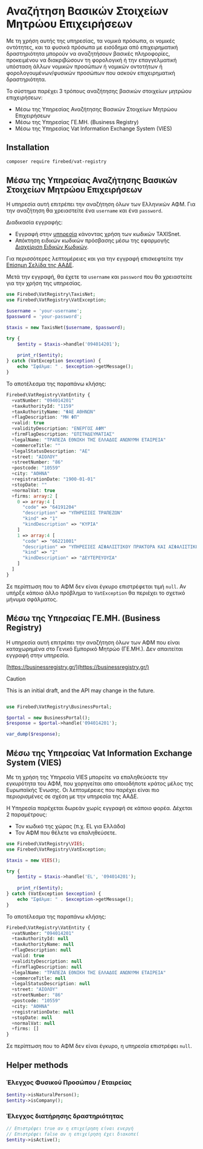 # Αναζήτηση Βασικών Στοιχείων Μητρώου Επιχειρήσεων

Με τη χρήση αυτής της υπηρεσίας, τα νομικά πρόσωπα, οι νομικές οντότητες,
και τα φυσικά πρόσωπα με εισόδημα από επιχειρηματική δραστηριότητα μπορούν
να αναζητήσουν βασικές πληροφορίες, προκειμένου να διακριβώσουν τη φορολογική
ή την επαγγελματική υπόσταση άλλων νομικών προσώπων ή νομικών οντοτήτων ή
φορολογουμένων/φυσικών προσώπων που ασκούν επιχειρηματική δραστηριότητα.

Το σύστημα παρέχει 3 τρόπους αναζήτησης βασικών στοιχείων μητρώου επιχειρήσεων:

- Μέσω της Υπηρεσίας Αναζήτησης Βασικών Στοιχείων Μητρώου Επιχειρήσεων
- Μέσω της Υπηρεσίας ΓΕ.ΜΗ. (Business Registry)
- Μέσω της Υπηρεσίας Vat Information Exchange System (VIES)

## Installation

```bash
composer require firebed/vat-registry
```

## Μέσω της Υπηρεσίας Αναζήτησης Βασικών Στοιχείων Μητρώου Επιχειρήσεων

Η υπηρεσία αυτή επιτρέπει την αναζήτηση όλων των Ελληνικών ΑΦΜ. Για την αναζήτηση
θα χρειαστείτε ένα `username` και ένα `password`.

Διαδικασία εγγραφής:

- Εγγραφή στην [υπηρεσία](https://www1.aade.gr/webtax/wspublicreg/faces/pages/wspublicreg/menu.xhtml) κάνοντας χρήση των κωδικών TAXISnet.
- Απόκτηση ειδικών κωδικών πρόσβασης μέσω της εφαρμογής [Διαχείριση Ειδικών Κωδικών](https://www1.aade.gr/sgsisapps/tokenservices/protected/displayConsole.htm).

Για περισσότερες λεπτομέρειες και για την εγγραφή επισκεφτείτε
την [Επίσημη Σελίδα της ΑΑΔΕ](https://www.aade.gr/anazitisi-basikon-stoiheion-mitrooy-epiheiriseon).

Μετά την εγγραφή, θα έχετε τα `username` και `password` που θα χρειαστείτε για την
χρήση της υπηρεσίας.

```php
use Firebed\VatRegistry\TaxisNet;
use Firebed\VatRegistry\VatException;

$username = 'your-username';
$password = 'your-password';

$taxis = new TaxisNet($username, $password);

try {
    $entity = $taxis->handle('094014201');
    
    print_r($entity);
} catch (VatException $exception) {
    echo "Σφάλμα: " . $exception->getMessage();
}
```

Το αποτέλεσμα της παραπάνω κλήσης:

```php
Firebed\VatRegistry\VatEntity {
  +vatNumber: "094014201"
  +taxAuthorityId: "1159"
  +taxAuthorityName: "ΦΑΕ ΑΘΗΝΩΝ"
  +flagDescription: "ΜΗ ΦΠ"
  +valid: true
  +validityDescription: "ΕΝΕΡΓΟΣ ΑΦΜ"
  +firmFlagDescription: "ΕΠΙΤΗΔΕΥΜΑΤΙΑΣ"
  +legalName: "ΤΡΑΠΕΖΑ ΕΘΝΙΚΗ ΤΗΣ ΕΛΛΑΔΟΣ ΑΝΩΝΥΜΗ ΕΤΑΙΡΕΙΑ"
  +commerceTitle: ""
  +legalStatusDescription: "ΑΕ"
  +street: "ΑΙΟΛΟΥ"
  +streetNumber: "86"
  +postcode: "10559"
  +city: "ΑΘΗΝΑ"
  +registrationDate: "1900-01-01"
  +stopDate: ""
  +normalVat: true
  +firms: array:2 [
    0 => array:4 [
      "code" => "64191204"
      "description" => "ΥΠΗΡΕΣΙΕΣ ΤΡΑΠΕΖΩΝ"
      "kind" => "1"
      "kindDescription" => "ΚΥΡΙΑ"
    ]
    1 => array:4 [
      "code" => "66221001"
      "description" => "ΥΠΗΡΕΣΙΕΣ ΑΣΦΑΛΙΣΤΙΚΟΥ ΠΡΑΚΤΟΡΑ ΚΑΙ ΑΣΦΑΛΙΣΤΙΚΟΥ ΣΥΜΒΟΥΛΟΥ"
      "kind" => "2"
      "kindDescription" => "ΔΕΥΤΕΡΕΥΟΥΣΑ"
    ]
  ]
}
```

Σε περίπτωση που το ΑΦΜ δεν είναι έγκυρο επιστρέφεται τιμή `null`. Αν υπήρξε κάποιο άλλο πρόβλημα το `VatException` θα
περιέχει το σχετικό μήνυμα σφάλματος.

## Μέσω της Υπηρεσίας ΓΕ.ΜΗ. (Business Registry)

Η υπηρεσία αυτή επιτρέπει την αναζήτηση όλων των ΑΦΜ που είναι καταχωρημένα
στο Γενικό Εμπορικό Μητρώο (ΓΕ.ΜΗ.). Δεν απαιτείται εγγραφή στην υπηρεσία.

[https://businessregistry.gr/](https://businessregistry.gr/)

> [!CAUTION]
> This is an initial draft, and the API may change in the future.

```php

use Firebed\VatRegistry\BusinessPortal;

$portal = new BusinessPortal();
$response = $portal->handle('094014201');

var_dump($response);
```

## Μέσω της Υπηρεσίας Vat Information Exchange System (VIES)

Με τη χρήση της Υπηρεσία VIES μπορείτε να επαληθεύσετε την εγκυρότητα του ΑΦΜ,
που χορηγείται απο οποιοδήποτε κράτος μέλος της Ευρωπαϊκής Ένωσης. Οι λεπτομέρειες
που παρέχει είναι πιο περιορισμένες σε σχέση με την υπηρεσία της ΑΑΔΕ.

Η Υπηρεσία παρέχεται δωρεάν χωρίς εγγραφή σε κάποιο φορέα. Δέχεται 2 παραμέτρους:
- Τον κωδικό της χώρας (π.χ. EL για Ελλάδα)
- Τον ΑΦΜ που θέλετε να επαληθεύσετε.

```php
use Firebed\VatRegistry\VIES;
use Firebed\VatRegistry\VatException;

$taxis = new VIES();

try {
    $entity = $taxis->handle('EL', '094014201');
    
    print_r($entity);
} catch (VatException $exception) {
    echo "Σφάλμα: " . $exception->getMessage();
}
```

Το αποτέλεσμα της παραπάνω κλήσης:

```php
Firebed\VatRegistry\VatEntity {
  +vatNumber: "094014201"
  +taxAuthorityId: null
  +taxAuthorityName: null
  +flagDescription: null
  +valid: true
  +validityDescription: null
  +firmflagDescription: null
  +legalName: "ΤΡΑΠΕΖΑ ΕΘΝΙΚΗ ΤΗΣ ΕΛΛΑΔΟΣ ΑΝΩΝΥΜΗ ΕΤΑΙΡΕΙΑ"
  +commerceTitle: null
  +legalStatusDescription: null
  +street: "ΑΙΟΛΟΥ"
  +streetNumber: "86"
  +postcode: "10559"
  +city: "ΑΘΗΝΑ"
  +registrationDate: null
  +stopDate: null
  +normalVat: null
  +firms: []
}
```

Σε περίπτωση που το ΑΦΜ δεν είναι έγκυρο, η υπηρεσία επιστρέφει `null`.

## Helper methods

### Έλεγχος Φυσικού Προσώπου / Εταιρείας

```php
$entity->isNaturalPerson();
$entity->isCompany();
```

### Έλεγχος διατήρησης δραστηριότητας

```php
// Επιστρέφει true αν η επιχείρηση είναι ενεργή
// Επιστρέφει false αν η επιχείρηση έχει διακοπεί
$entity->isActive();
```